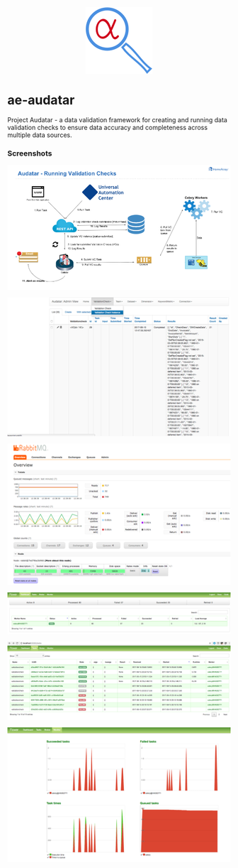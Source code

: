 <div align="center">
  <img width="150px" height="150px" src="/docs/images/audatar_logo.png">
</div>


# ae-audatar

Project Audatar - a data validation framework for creating and running data validation checks to ensure data accuracy and completeness across multiple data sources.


### Screenshots


![Audatar Architecture](/docs/images/audatar_arch.png?raw=true "Audatar Architecture")

![Flask Admin](/docs/images/flask_admin.png?raw=true "Flask Admin")

![RabbitMQ Mgmt](/docs/images/rabbitmq_mgmt.png?raw=true "RabbitMQ Mgmt")

![Flower Dashboard](/docs/images/flower_dashboard.png?raw=true "Flower Dashboard")

![Flower Tasks](/docs/images/flower_tasks.png?raw=true "Flower Tasks")

![Flower Monitor](/docs/images/flower_monitor.png?raw=true "Flower Monitor")

